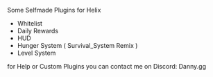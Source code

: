 Some Selfmade Plugins for Helix

- Whitelist 
- Daily Rewards
- HUD
- Hunger System ( Survival_System Remix )
- Level System



for Help or Custom Plugins you can contact me on Discord: Danny.gg
